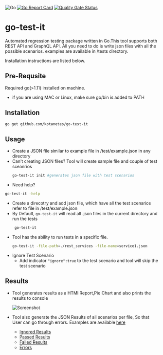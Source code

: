 
![Go](https://github.com/kotanetes/go-test-it/workflows/Go/badge.svg?branch=master)
[![Go Report Card](https://goreportcard.com/badge/github.com/kotanetes/go-test-it)](https://goreportcard.com/report/github.com/kotanetes/go-test-it)
[![Quality Gate Status](https://sonarcloud.io/api/project_badges/measure?project=kotanetes_go-test-it&metric=alert_status)](https://sonarcloud.io/dashboard?id=kotanetes_go-test-it)

# go-test-it
Automated regression testing package written in Go.This tool supports both REST API and GraphQL API. All you need to do is write json files with all the possible scenarios. examples are available in /tests directory.

Installation instructions are listed below.

## Pre-Requsite
  Required go(>1.11) installed on machine.
   * if you are using MAC or Linux, make sure go/bin is added to PATH
 
## Installation
   ```bash
   go get github.com/kotanetes/go-test-it
   ```
## Usage
  * Create a JSON file similar to example file in /test/example.json in any directory
  * Can't creating JSON files? Tool will create sample file and couple of test sceanrios
      ```bash
      go-test-it init #generates json file with test scenarios
      ```
  * Need help?
  ```bash
  go-test-it -help
  ```
  * Create a direcotry and add json file, which have all the test scenarios refer to file in /test/example.json
  * By Default, `go-test-it` will read all .json files in the current directory and run the tests
     ```bash
      go-test-it
      ```
  * Tool has the ability to run tests in a specific file.
      ```bash
      go-test-it -file-path=./rest_services -file-name=service1.json
      ```     
  * Ignore Test Scenario
    * Add indicator `"ignore":true` to the test scenario and tool will skip the test scenario
    
 ## Results
  * Tool generates results as a HTMl Report,Pie Chart and also prints the results to console
    
    ![Screenshot](Screen_Shot.png)
    
   * Tool also generate the JSON Results of all scenarios per file, So that User can go through errors.
     Examples are available [here](./regression/file_results/)
     * [Ignored Results](./regression/file_results/result_go_test_it_reg_1.json#L4)
     * [Passed Results](./regression/file_results/result_go_test_it_reg_1.json#L7)
     * [Failed Results](./regression/file_results/result_go_test_it_reg_1.json#L56)
     * [Errors](./regression/file_results/result_go_test_it_reg_1.json#L63)
  
